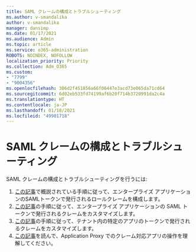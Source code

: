 ```yaml
---
title: SAML クレームの構成とトラブルシューティング
ms.author: v-smandalika
author: v-smandalika
manager: dansimp
ms.date: 01/17/2021
ms.audience: Admin
ms.topic: article
ms.service: o365-administration
ROBOTS: NOINDEX, NOFOLLOW
localization_priority: Priority
ms.collection: Adm_O365
ms.custom:
- "7799"
- "9004356"
ms.openlocfilehash: 306d2f451856a66f06447e3acd73e065da71cd64
ms.sourcegitcommit: 6d02eb533fd74199af6b20f714b3720991da2c4a
ms.translationtype: HT
ms.contentlocale: ja-JP
ms.lasthandoff: 01/18/2021
ms.locfileid: "49901718"
---
```

# <a name="configure-and-troubleshoot-saml-claims"></a>SAML クレームの構成とトラブルシューティング

SAML クレームの構成とトラブルシューティングを行うには:

1. [この記事](https://docs.microsoft.com/azure/active-directory/develop/active-directory-enterprise-app-role-management)で概説されている手順に従って、エンタープライズ アプリケーションのSAMLトークンで発行されるロールクレームを構成します。
2. [この記事](https://docs.microsoft.com/azure/active-directory/develop/active-directory-saml-claims-customization)の手順に従って、エンタープライズ アプリケーションの SAML トークンで発行されるクレームをカスタマイズします。
3. [この記事](https://docs.microsoft.com/azure/active-directory/develop/active-directory-claims-mapping)の手順に従って、テナント内の特定のアプリのトークンで発行されるクレームをカスタマイズします。
4. [この記事](https://docs.microsoft.com/azure/active-directory/manage-apps/application-proxy-configure-for-claims-aware-applications)を読んで、Application Proxy でのクレーム対応アプリの操作を理解してください。